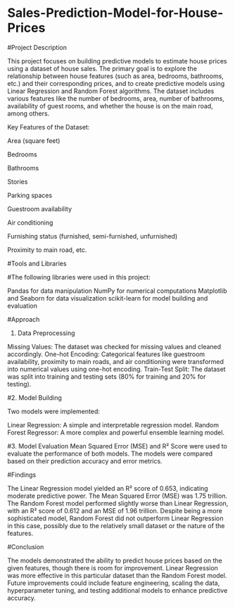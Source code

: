 # Sales-Prediction-Model-for-House-Prices
#Project Description


This project focuses on building predictive models to estimate house prices using a dataset of house sales. The primary goal is to explore the relationship between house features (such as area, bedrooms, bathrooms, etc.) and their corresponding prices, and to create predictive models using Linear Regression and Random Forest algorithms. The dataset includes various features like the number of bedrooms, area, number of bathrooms, availability of guest rooms, and whether the house is on the main road, among others.

Key Features of the Dataset:

Area (square feet)

Bedrooms

Bathrooms

Stories

Parking spaces

Guestroom availability

Air conditioning

Furnishing status (furnished, semi-furnished, unfurnished)

Proximity to main road, etc.



#Tools and Libraries





#The following libraries were used in this project:



Pandas for data manipulation
NumPy for numerical computations
Matplotlib and Seaborn for data visualization
scikit-learn for model building and evaluation



#Approach
1. Data Preprocessing


Missing Values: The dataset was checked for missing values and cleaned accordingly.
One-hot Encoding: Categorical features like guestroom availability, proximity to main roads, and air conditioning were transformed into numerical values using one-hot encoding.
Train-Test Split: The dataset was split into training and testing sets (80% for training and 20% for testing).


#2. Model Building


Two models were implemented:



Linear Regression: A simple and interpretable regression model.
Random Forest Regressor: A more complex and powerful ensemble learning model.


#3. Model Evaluation
Mean Squared Error (MSE) and R² Score were used to evaluate the performance of both models.
The models were compared based on their prediction accuracy and error metrics.


#Findings


The Linear Regression model yielded an R² score of 0.653, indicating moderate predictive power. The Mean Squared Error (MSE) was 1.75 trillion.
The Random Forest model performed slightly worse than Linear Regression, with an R² score of 0.612 and an MSE of 1.96 trillion.
Despite being a more sophisticated model, Random Forest did not outperform Linear Regression in this case, possibly due to the relatively small dataset or the nature of the features.


#Conclusion


The models demonstrated the ability to predict house prices based on the given features, though there is room for improvement.
Linear Regression was more effective in this particular dataset than the Random Forest model.
Future improvements could include feature engineering, scaling the data, hyperparameter tuning, and testing additional models to enhance predictive accuracy.
